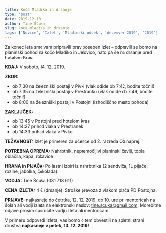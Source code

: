 ```yaml
---
title: Koča Mladika in drsanje
type: "post"
date: 2019-12-10
author: Tine Ščuka
slug: koca_mladika_in_drsanje
tags: ['Novice', 'Izlet', 'Mladinski odsek', 'decemver 2019', '2019']
---
```


Za konec leta smo vam pripravili prav poseben izlet – odpravili se bomo na planinski pohod na kočo Mladiko in Jelovico, nato pa še na drsanje pred hotelom Kras. 
<!--more-->
**KDAJ:** V soboto, 14. 12. 2019.

**ZBOR:**

- ob 7:30 na železniški postaji v Pivki (vlak odide ob 7:42, bodite točni!)
- ob 7:35 na železniški postaji v Prestranku (vlak odide ob 7:49, bodite točni!)
- ob 8:00 na železniški postaji v Postojni (izhodiščno mesto pohoda)

**ZAKLJUČEK:**

- ob 13:45 v Postojni pred hotelom Kras
- ob 14:27 prihod vlaka v Prestranek
- ob 14:33 prihod vlaka v Pivko

**TEŽAVNOST:** Izlet je primeren za učence od 2. razreda OŠ naprej. 

**POTREBNA OPREMA:** Nahrbtnik, nepremočljivi planinski čevlji, topla oblačila, kapa, rokavice
 
**HRANA in PIJAČA:** Po lastni izbiri iz nahrbtnika (2 sendviča, 1L pijače, rozine, jabolka, čokolada).

**VODJA:** Tine Ščuka (031 718 611)

**CENA IZLETA:** 4 € (drsanje). Stroške prevoza z vlakom plača PD Postojna.

**PRIJAVE:** najkasneje do četrtka, 12. 12. 2019, do 10. ure pri mentoricah na šolah ali vodji izleta na elektronski naslov: tine.scuka@gmail.com. Morebitne odjave prosim sporočite vodji izleta ali mentoricam.

V primeru odpovedi izleta, vas bomo o tem obvestili na spletni strani društva **najkasneje v petek, 13. 12. 2019!**